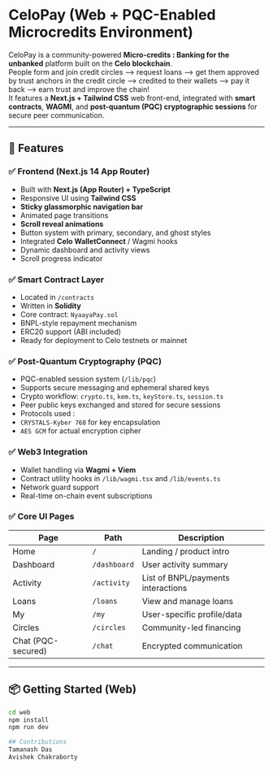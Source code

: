 # CeloPay (Web + PQC-Enabled Microcredits Environment)

CeloPay is a community-powered **Micro-credits : Banking for the unbanked** platform built on the **Celo blockchain**. <br>
People form and join credit circles --> request loans --> get them approved by trust anchors in the credit circle --> credited to their wallets --> pay it back --> earn trust and improve the chain! <br>
It features a **Next.js + Tailwind CSS** web front-end, integrated with **smart contracts**, **WAGMI**, and **post-quantum (PQC) cryptographic sessions** for secure peer communication.

---

## 🚀 Features

### ✅ Frontend (Next.js 14 App Router)
- Built with **Next.js (App Router) + TypeScript**
- Responsive UI using **Tailwind CSS**
- **Sticky glassmorphic navigation bar**
- Animated page transitions
- **Scroll reveal animations**
- Button system with primary, secondary, and ghost styles
- Integrated **Celo WalletConnect** / Wagmi hooks
- Dynamic dashboard and activity views
- Scroll progress indicator

### ✅ Smart Contract Layer
- Located in `/contracts`
- Written in **Solidity**
- Core contract: `NyaayaPay.sol`
- BNPL-style repayment mechanism
- ERC20 support (ABI included)
- Ready for deployment to Celo testnets or mainnet

### ✅ Post-Quantum Cryptography (PQC)
- PQC-enabled session system (`/lib/pqc`)
- Supports secure messaging and ephemeral shared keys
- Crypto workflow: `crypto.ts`, `kem.ts`, `keyStore.ts`, `session.ts`
- Peer public keys exchanged and stored for secure sessions
- Protocols used :
- `CRYSTALS-Kyber 768` for key encapsulation
- `AES GCM` for actual encryption cipher

### ✅ Web3 Integration
- Wallet handling via **Wagmi + Viem**
- Contract utility hooks in `/lib/wagmi.tsx` and `/lib/events.ts`
- Network guard support
- Real-time on-chain event subscriptions

### ✅ Core UI Pages
| Page | Path | Description |
|------|------|-------------|
| Home | `/` | Landing / product intro |
| Dashboard | `/dashboard` | User activity summary |
| Activity | `/activity` | List of BNPL/payments interactions |
| Loans | `/loans` | View and manage loans |
| My | `/my` | User-specific profile/data |
| Circles | `/circles` | Community-led financing |
| Chat (PQC-secured) | `/chat` | Encrypted communication |

---

## 📦 Getting Started (Web)

```bash
cd web
npm install
npm run dev

## Contributions
Tamanash Das
Avishek Chakraborty


